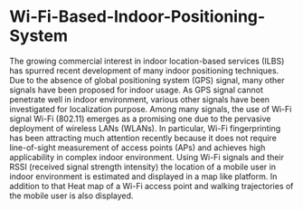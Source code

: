 # Wi-Fi-Based-Indoor-Positioning-System

The growing commercial interest in indoor location-based services (ILBS) has spurred recent development of many indoor positioning techniques. Due to the absence of global positioning system (GPS) signal, many other signals have been proposed for indoor usage. As GPS signal cannot penetrate well in indoor environment, various other signals have been investigated for localization purpose. Among many signals, the use of Wi-Fi signal Wi-Fi (802.11) emerges as a promising one due to the pervasive deployment of wireless LANs (WLANs). In particular, Wi-Fi fingerprinting has been attracting much attention recently because it does not require line-of-sight measurement of access points (APs) and achieves high applicability in complex indoor environment. Using Wi-Fi signals and their RSSI (received signal strength intensity) the location of a mobile user in indoor environment is estimated and displayed in a map like platform. In addition to that Heat map of a Wi-Fi access point and walking trajectories of the mobile user is also displayed.
